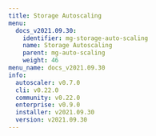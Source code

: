 ```yaml
---
title: Storage Autoscaling
menu:
  docs_v2021.09.30:
    identifier: mg-storage-auto-scaling
    name: Storage Autoscaling
    parent: mg-auto-scaling
    weight: 46
menu_name: docs_v2021.09.30
info:
  autoscaler: v0.7.0
  cli: v0.22.0
  community: v0.22.0
  enterprise: v0.9.0
  installer: v2021.09.30
  version: v2021.09.30
---
```


